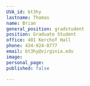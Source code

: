```yaml
---
UVA_id: bt3hy
lastname: Thomas
name: Brian
general_position: gradstudent
position: Graduate Student
office: 401 Kerchof Hall
phone: 434-924-8777
email: bt3hy@virginia.edu
image:
personal_page:
published: false

---
```

